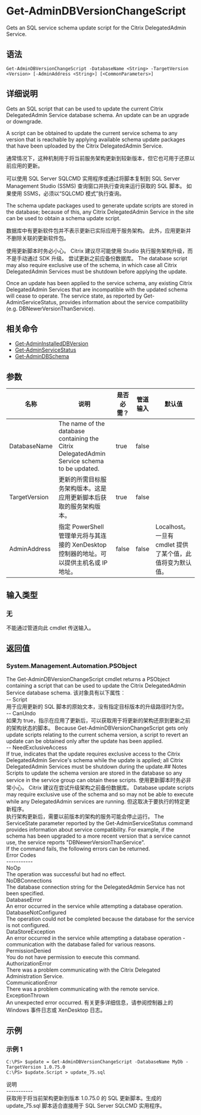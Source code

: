 # Get-AdminDBVersionChangeScript

Gets an SQL service schema update script for the Citrix DelegatedAdmin Service.

## 语法

    Get-AdminDBVersionChangeScript -DatabaseName <String> -TargetVersion <Version> [-AdminAddress <String>] [<CommonParameters>]
    

## 详细说明

Gets an SQL script that can be used to update the current Citrix DelegatedAdmin Service database schema. An update can be an upgrade or downgrade.

A script can be obtained to update the current service schema to any version that is reachable by applying available schema update packages that have been uploaded by the Citrix DelegatedAdmin Service.

通常情况下，这种机制用于将当前服务架构更新到较新版本，但它也可用于还原以前应用的更新。

可以使用 SQL Server SQLCMD 实用程序或通过将脚本复制到 SQL Server Management Studio (SSMS) 查询窗口并执行查询来运行获取的 SQL 脚本。 如果使用 SSMS，必须以“SQLCMD 模式”执行查询。

The schema update packages used to generate update scripts are stored in the database; because of this, any Citrix DelegatedAdmin Service in the site can be used to obtain a schema update script.

数据库中有更新软件包并不表示更新已实际应用于服务架构。 此外，应用更新并不删除关联的更新软件包。

使用更新脚本时务必小心。 Citrix 建议尽可能使用 Studio 执行服务架构升级，而不是手动通过 SDK 升级。 尝试更新之前应备份数据库。 The database script may also require exclusive use of the schema, in which case all Citrix DelegatedAdmin Services must be shutdown before applying the update.

Once an update has been applied to the service schema, any existing Citrix DelegatedAdmin Services that are incompatible with the updated schema will cease to operate. The service state, as reported by Get-AdminServiceStatus, provides information about the service compatibility (e.g. DBNewerVersionThanService).

## 相关命令

- [Get-AdminInstalledDBVersion](Get-AdminInstalledDBVersion.html)
- [Get-AdminServiceStatus](Get-AdminServiceStatus.html)
- [Get-AdminDBSchema](Get-AdminDBSchema.html)

## 参数

| 名称            | 说明                                                                                          | 是否必需？ | 管道输入  | 默认值                                   |
| ------------- | ------------------------------------------------------------------------------------------- | ----- | ----- | ------------------------------------- |
| DatabaseName  | The name of the database containing the Citrix DelegatedAdmin Service schema to be updated. | true  | false |                                       |
| TargetVersion | 更新的所需目标服务架构版本。这是应用更新脚本后获取的服务架构版本。                                                           | true  | false |                                       |
| AdminAddress  | 指定 PowerShell 管理单元将与其连接的 XenDesktop 控制器的地址。可以提供主机名或 IP 地址。                                  | false | false | Localhost。一旦有 cmdlet 提供了某个值，此值将变为默认值。 |

## 输入类型

### 无

不能通过管道向此 cmdlet 传送输入。

## 返回值

### System.Management.Automation.PSObject

The Get-AdminDBVersionChangeScript cmdlet returns a PSObject containing a script that can be used to update the Citrix DelegatedAdmin Service database schema. 该对象具有以下属性︰  
-- Script  
用于应用更新的 SQL 脚本的原始文本，没有指定目标版本的升级路径时为空。  
-- CanUndo  
如果为 true，指示在应用了更新后，可以获取用于将更新的架构还原到更新之前的架构状态的脚本。 Because Get-AdminDBVersionChangeScript gets only update scripts relating to the current schema version, a script to revert an update can be obtained only after the update has been applied.  
-- NeedExclusiveAccess  
If true, indicates that the update requires exclusive access to the Citrix DelegatedAdmin Service's schema while the update is applied; all Citrix DelegatedAdmin Services must be shutdown during the update.## Notes Scripts to update the schema version are stored in the database so any service in the service group can obtain these scripts. 使用更新脚本时务必非常小心。 Citrix 建议在尝试升级架构之前备份数据库。 Database update scripts may require exclusive use of the schema and so may not be able to execute while any DelegatedAdmin services are running. 但这取决于要执行的特定更新程序。  
执行架构更新后，需要以前版本的架构的服务可能会停止运行。 The ServiceState parameter reported by the Get-AdminServiceStatus command provides information about service compatibility. For example, if the schema has been upgraded to a more recent version that a service cannot use, the service reports "DBNewerVersionThanService".  
If the command fails, the following errors can be returned.  
Error Codes  
\---\---\-----  
NoOp  
The operation was successful but had no effect.  
NoDBConnections  
The database connection string for the DelegatedAdmin Service has not been specified.  
DatabaseError  
An error occurred in the service while attempting a database operation.  
DatabaseNotConfigured  
The operation could not be completed because the database for the service is not configured.  
DataStoreException  
An error occurred in the service while attempting a database operation - communication with the database failed for various reasons.  
PermissionDenied  
You do not have permission to execute this command.  
AuthorizationError  
There was a problem communicating with the Citrix Delegated Administration Service.  
CommunicationError  
There was a problem communicating with the remote service.  
ExceptionThrown  
An unexpected error occurred. 有关更多详细信息，请参阅控制器上的 Windows 事件日志或 XenDesktop 日志。

## 示例

### 示例 1

    C:\PS> $update = Get-AdminDBVersionChangeScript -DatabaseName MyDb -TargetVersion 1.0.75.0
    C:\PS> $update.Script > update_75.sql
    

说明  
\---\---\-----  
获取用于将当前架构更新到版本 1.0.75.0 的 SQL 更新脚本。生成的 update_75.sql 脚本适合直接用于 SQL Server SQLCMD 实用程序。